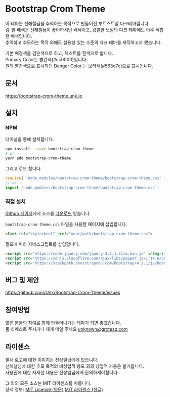 # Bootstrap Crom Theme

이 테마는 신해철님을 추억하는 목적으로 만들어진 부트스트랩 다크테마입니다.  
검-빨 배색은 신해철님이 좋아하시던 배색이고, 강렬한 느낌의 다크 테마에도 아주 적합한 배색입니다.  
추억하고 추모하는 목적 외에도 실용성 있는 수준의 다크 테마를 제작하고자 했습니다.

기본 배경색을 검은색으로 하고, 텍스트를 흰색으로 합니다.  
Primary Color는 빨간색(#cc0000)입니다.  
원래 빨간색으로 표시되던 Danger Color 는 보라색(#563d7c)으로 표시됩니다.

## 문서

https://bootstrap-crom-theme.unk.io

## 설치

### NPM

터미널을 통해 설치합니다.

```bash
npm install --save bootstrap-crom-theme
# or
yarn add bootstrap-crom-theme
```

그리고 로드 합니다.

```js
require( 'node_modules/bootstrap-crom-theme/bootstrap-crom-theme.css' );
// or
import 'node_modules/bootstrap-crom-theme/bootstrap-crom-theme.css';
```

### 직접 설치

[Github 페이지](https://github.com/Unk/Bootstrap-Crom-Theme)에서 소스를 [다운로드](https://github.com/Unk/Bootstrap-Crom-Theme/archive/master.zip) 받습니다.

`bootstrap-crom-theme.css` 파일을 사용할 페이지에 삽입합니다.

```html
<link rel="stylesheet" href="your/path/bootstrap-crom-theme.css">
```

필요에 따라 자바스크립트를 삽입합니다.

```html
<script src="https://code.jquery.com/jquery-3.3.1.slim.min.js" integrity="sha384-q8i/X+965DzO0rT7abK41JStQIAqVgRVzpbzo5smXKp4YfRvH+8abtTE1Pi6jizo" crossorigin="anonymous"></script>
<script src="https://cdnjs.cloudflare.com/ajax/libs/popper.js/1.14.6/umd/popper.min.js" integrity="sha384-wHAiFfRlMFy6i5SRaxvfOCifBUQy1xHdJ/yoi7FRNXMRBu5WHdZYu1hA6ZOblgut" crossorigin="anonymous"></script>
<script src="https://stackpath.bootstrapcdn.com/bootstrap/4.2.1/js/bootstrap.min.js" integrity="sha384-B0UglyR+jN6CkvvICOB2joaf5I4l3gm9GU6Hc1og6Ls7i6U/mkkaduKaBhlAXv9k" crossorigin="anonymous"></script>
```

## 버그 및 제안

https://github.com/Unk/Bootstrap-Crom-Theme/issues

## 참여방법

많은 분들의 참여로 함께 만들어나가는 테마가 되면 좋겠습니다.  
풀 리퀘스트 주시거나 제게 메일 주세요 unknown@grotesq.com

## 라이센스

불새 로고에 대한 이미지는 전상일님에게 있습니다.  
신해철님에 대한 추모 목적의 비상업적 용도 외의 상업적 사용은 불가합니다.  
사용권에 대한 자세한 내용은 전상일님에게 문의하셔야합니다.

그 외의 모든 소스는 MIT 라이센스를 따릅니다.  
상세 정보: [MIT License (영문)](https://opensource.org/licenses/MIT) [MIT 라이센스 (한글)](https://www.olis.or.kr/license/Detailselect.do?lId=1006)
